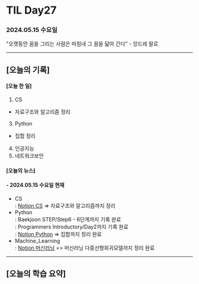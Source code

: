 # TIL Day27
### 2024.05.15 수요일

"오랫동안 꿈을 그리는 사람은 마침내 그 꿈을 닮아 간다" - 앙드레 말로

---

## [오늘의 기록]

#### [오늘 한 일]
1. CS
- 자료구조와 알고리즘 정리
3. Python
- 집합 정리
4. 인공지능
5. 네트워크보안

#### [오늘의 뉴스]


#### - 2024.05.15 수요일 현재
- CS  
: [Notion CS](https://handsome-umbrella-c52.notion.site/CS-5f76d5a2f0e44b53aa08ed8040a913a0?pvs=4) => 자료구조와 알고리즘까지 정리
- Python  
: Baekjoon STEP/Step6 - 6단계까지 기록 완료  
: Programmers Introductory/Day2까지 기록 완료  
: [Notion Python](https://handsome-umbrella-c52.notion.site/Python-6d76c849802f40adb35ca7366565e1e8?pvs=4) => 집합까지 정리 완료
- Machine_Learning  
: [Notion 머신러닝](https://handsome-umbrella-c52.notion.site/a887c58b105a44d287c8f5d045e56f4e?pvs=4) => 머신러닝 다중선형회귀모델까지 정리 완료

---
## [오늘의 학습 요약]